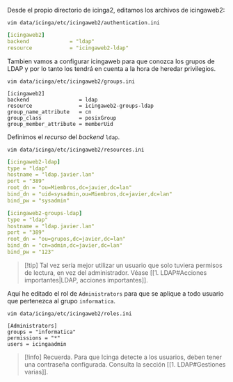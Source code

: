 Desde el propio directorio de icinga2, editamos los archivos de icingaweb2:
```
vim data/icinga/etc/icingaweb2/authentication.ini 
```
```yaml
[icingaweb2]
backend             = "ldap"
resource            = "icingaweb2-ldap"
```

Tambien vamos a configurar icingaweb para que conozca los grupos de LDAP y por lo tanto los tendrá en cuenta a la hora de heredar privilegios.
```
vim data/icinga/etc/icingaweb2/groups.ini 
```
```
[icingaweb2]
backend                = ldap
resource               = icingaweb2-groups-ldap
group_name_attribute   = cn
group_class            = posixGroup
group_member_attribute = memberUid
```


Definimos el *recurso* del *backend* `ldap`.
```
vim data/icinga/etc/icingaweb2/resources.ini 
```
```yaml
[icingaweb2-ldap]
type = "ldap"
hostname = "ldap.javier.lan"
port = "389"
root_dn = "ou=Miembros,dc=javier,dc=lan"
bind_dn = "uid=sysadmin,ou=Miembros,dc=javier,dc=lan"
bind_pw = "sysadmin"

[icingaweb2-groups-ldap]
type = "ldap"
hostname = "ldap.javier.lan"
port = "389"
root_dn = "ou=grupos,dc=javier,dc=lan"
bind_dn = "cn=admin,dc=javier,dc=lan"
bind_pw = "123"
```

> [!tip] Tal vez sería mejor utilizar un usuario que solo tuviera permisos de lectura, en vez del administrador. Véase [[1. LDAP#Acciones importantes|LDAP, acciones importantes]].

Aquí he editado el rol de `Administrators` para que se aplique a todo usuario que pertenezca al grupo `informatica`.
```
vim data/icinga/etc/icingaweb2/roles.ini 
```
```
[Administrators]
groups = "informatica"
permissions = "*"
users = icingaadmin
```

> [!info] Recuerda.
> Para que Icinga detecte a los usuarios, deben tener una contraseña configurada. Consulta la sección [[1. LDAP#Gestiones varias]].



